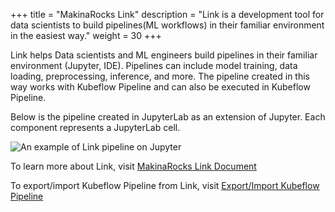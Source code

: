 +++
title = "MakinaRocks Link"
description = "Link is a development tool for data scientists to build pipelines(ML workflows) in their familiar environment in the easiest way."
weight = 30
+++

Link helps Data scientists and ML engineers build pipelines in their familiar environment (Jupyter, IDE). Pipelines can include model training, data loading, preprocessing, inference, and more.
The pipeline created in this way works with Kubeflow Pipeline and can also be executed in Kubeflow Pipeline.

Below is the pipeline created in JupyterLab as an extension of Jupyter. Each component represents a JupyterLab cell.

<img src="/docs/external-add-ons/makinarocks-link/link-pipeline-example.png" alt="An example of Link pipeline on Jupyter" class="mt-3 mb-3 p-3 border border-info rounded" />

To learn more about Link, visit <a href="https://makinarocks.gitbook.io/link/" target="_blank">MakinaRocks Link Document</a>

To export/import Kubeflow Pipeline from Link, visit <a href="https://makinarocks.gitbook.io/link/features/export-import/export-import-kubeflow-pipeline" target="_blank">Export/Import Kubeflow Pipeline</a>
